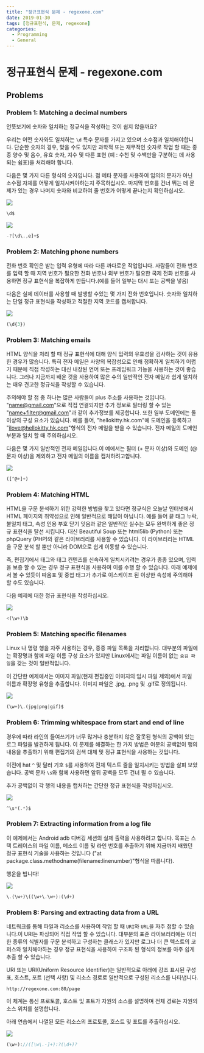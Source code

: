 ```yaml
---
title: "정규표현식 문제 - regexone.com"
date: 2019-01-30
tags: [정규표현식, 문제, regexone]
categories:
  - Programming
  - General
---
```


# 정규표현식 문제 - regexone.com

## Problems

### Problem 1: Matching a decimal numbers

언뜻보기에 숫자와 일치하는 정규식을 작성하는 것이 쉽지 않을까요?

우리는 어떤 숫자와도 일치하는 `\d` 특수 문자를 가지고 있으며 소수점과 일치해야합니다. 단순한 숫자의 경우, 맞을 수도 있지만 과학적 또는 재무적인 숫자로 작업 할 때는 종종 양수 및 음수, 유효 숫자, 지수 및 다른 표현 (예 : 수천 및 수백만을 구분하는 데 사용되는 쉼표)을 처리해야 합니다.

다음은 몇 가지 다른 형식의 숫자입니다. 점 메타 문자를 사용하여 임의의 문자가 아닌 소수점 자체를 어떻게 일치시켜야하는지 주목하십시오. 마지막 번호를 건너 뛰는 데 문제가 있는 경우 나머지 숫자와 비교하여 줄 번호가 어떻게 끝나는지 확인하십시오.

![](https://i.imgur.com/BCILlYD.png)

```javascript
\d$
```

![](https://i.imgur.com/DCnRL8g.png)

```javascript
-?[\d\.,e]+$
```

### Problem 2: Matching phone numbers

전화 번호 확인은 받는 입력 유형에 따라 다른 까다로운 작업입니다. 사람들이 전화 번호를 입력 할 때 지역 번호가 필요한 전화 번호나 외부 번호가 필요한 국제 전화 번호를 사용하면 정규 표현식을 복잡하게 만듭니다.(예를 들어 일부는 대시 또는 공백을 넣음)

다음은 실제 데이터를 사용할 때 발생할 수있는 몇 가지 전화 번호입니다. 숫자와 일치하는 단일 정규 표현식을 작성하고 적절한 지역 코드를 캡처합니다.

![](https://i.imgur.com/DxSJwhc.png)

```javascript
(\d{3})
```

### Problem 3: Matching emails

HTML 양식을 처리 할 때 정규 표현식에 대해 양식 입력의 유효성을 검사하는 것이 유용한 경우가 많습니다. 특히 전자 메일은 사양의 복잡성으로 인해 정확하게 일치하기 어렵기 때문에 직접 작성하는 대신 내장된 언어 또는 프레임워크 기능을 사용하는 것이 좋습니다. 그러나 지금까지 배운 것을 사용하여 많은 수의 일반적인 전자 메일과 쉽게 일치하는 매우 견고한 정규식을 작성할 수 있습니다.

주의해야 할 점 중 하나는 많은 사람들이 plus 주소를 사용하는 것입니다. "name@gmail.com"으로 직접 연결되지만 추가 정보로 필터링 할 수 있는 "name+filter@gmail.com"과 같이 추가정보를 제공합니다. 또한 일부 도메인에는 둘 이상의 구성 요소가 있습니다. 예를 들어, "hellokitty.hk.com"에 도메인을 등록하고 "ilove@hellokitty.hk.com"형식의 전자 메일을 받을 수 있습니다. 전자 메일의 도메인 부분과 일치 할 때 주의하십시오.

다음은 몇 가지 일반적인 전자 메일입니다.이 예에서는 필터 (+ 문자 이상)와 도메인 (@ 문자 이상)을 제외하고 전자 메일의 이름을 캡처하려고합니다.

![](https://i.imgur.com/AnZAjf1.png)

```javascript
([^@+]+)
```

### Problem 4: Matching HTML

HTML을 구문 분석하기 위한 강력한 방법을 찾고 있다면 정규식은 오늘날 인터넷에서 HTML 페이지의 취약성으로 인해 일반적으로 해답이 아닙니다. 예를 들어 끝 태그 누락, 불일치 태그, 속성 인용 부호 닫기 잊음과 같은 일반적인 실수는 모두 완벽하게 좋은 정규 표현식을 탈선 시킵니다. 대신 Beautiful Soup 또는 html5lib (Python) 또는 phpQuery (PHP)와 같은 라이브러리를 사용할 수 있습니다. 이 라이브러리는 HTML을 구문 분석 할 뿐만 아니라 DOM으로 쉽게 이동할 수 있습니다.

즉, 편집기에서 태그와 태그 컨텐츠를 신속하게 일치시키려는 경우가 종종 있으며, 입력을 보증 할 수 있는 경우 정규 표현식을 사용하여 이를 수행 할 수 있습니다. 아래 예제에서 볼 수 있듯이 따옴표 및 중첩 태그가 추가로 이스케이프 된 이상한 속성에 주의해야 할 수도 있습니다.

다음 예제에 대한 정규 표현식을 작성하십시오.

![](https://i.imgur.com/DjOJoR5.png)

```javascript
<(\w+)\b
```

### Problem 5: Matching specific filenames

Linux 나 명령 행을 자주 사용하는 경우, 종종 파일 목록을 처리합니다. 대부분의 파일에는 확장명과 함께 파일 이름 구성 요소가 있지만 Linux에서는 파일 이름이 없는 `숨김 파일`을 갖는 것이 일반적입니다.

이 간단한 예제에서는 이미지 파일(현재 편집중인 이미지의 임시 파일 제외)에서 파일 이름과 확장명 유형을 추출합니다. 이미지 파일은 .jpg, .png 및 .gif로 정의됩니다.

![](https://i.imgur.com/LkeM3k7.png)

```javascript
(\w+)\.(jpg|png|gif)$
```

### Problem 6: Trimming whitespace from start and end of line

경우에 따라 라인의 들여쓰기가 너무 많거나 충분하지 않은 잘못된 형식의 공백이 있는 로그 파일을 발견하게 됩니다. 이 문제를 해결하는 한 가지 방법은 여분의 공백없이 행의 내용을 추출하기 위해 편집기의 검색 대체 및 정규 표현식을 사용하는 것입니다.

이전에 hat `^` 및 달러 기호 `$`를 사용하여 전체 텍스트 줄을 일치시키는 방법을 살펴 보았습니다. 공백 문자 `\s`와 함께 사용하면 앞뒤 공백을 모두 건너 뛸 수 있습니다.

추가 공백없이 각 행의 내용을 캡처하는 간단한 정규 표현식을 작성하십시오.

![](https://i.imgur.com/Rs28bZs.png)

```javascript
^\s*(.*)$
```

### Problem 7: Extracting information from a log file

이 예제에서는 Android adb 디버깅 세션의 실제 출력을 사용하려고 합니다. 목표는 스택 트레이스의 파일 이름, 메소드 이름 및 라인 번호를 추출하기 위해 지금까지 배웠던 정규 표현식 기술을 사용하는 것입니다 ("at package.class.methodname(filename:linenumber)"형식을 따릅니다).

행운을 빕니다!

![](https://i.imgur.com/VcT1m2m.png)

```javascript
\.(\w+)\((\w+\.\w+):(\d+)
```

### Problem 8: Parsing and extracting data from a URL

네트워크를 통해 파일과 리소스를 사용하여 작업 할 때 `URI`와 `URL`을 자주 접할 수 있습니다.이 URI는 파싱되어 직접 작업 할 수 있습니다. 대부분의 표준 라이브러리에는 이러한 종류의 식별자를 구문 분석하고 구성하는 클래스가 있지만 로그나 더 큰 텍스트의 코퍼스와 일치해야하는 경우 정규 표현식을 사용하여 구조화 된 형식의 정보를 아주 쉽게 추출 할 수 있습니다.

URI 또는 ​​URI(Uniform Resource Identifier)는 일반적으로 아래에 강조 표시된 구성표, 호스트, 포트 (선택 사항) 및 리소스 경로로 일반적으로 구성된 리소스를 나타냅니다.

`http://regexone.com:80/page`

이 체계는 통신 프로토콜, 호스트 및 포트가 자원의 소스를 설명하며 전체 경로는 자원의 소스 위치를 설명합니다.

아래 연습에서 나열된 모든 리소스의 프로토콜, 호스트 및 포트를 추출하십시오.

![](https://i.imgur.com/qzrR99w.png)

```javascript
(\w+)://([\w\.-]+):?(\d+)?
```
